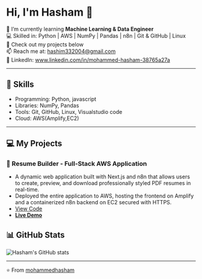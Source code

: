 # Hi, I'm Hasham 👋

🌱 I’m currently learning **Machine Learning & Data Engineer**  
💻 Skilled in: Python | AWS | NumPy | Pandas | n8n | Git & GitHub | Linux  
📂 Check out my projects below  
📫 Reach me at: hashim332004@gmail.com  
🔗 LinkedIn: www.linkedin.com/in/mohammed-hasham-38765a27a

---

## 🚀 Skills
- Programming: Python, javascript
- Libraries: NumPy, Pandas
- Tools: Git, GitHub, Linux, Visualstudio code
- Cloud: AWS(Amplify,EC2) 

---

## 💻 My Projects
### 🚀 Resume Builder - Full-Stack AWS Application
- A dynamic web application built with Next.js and n8n that allows users to create, preview, and download professionally styled PDF resumes in real-time.
- Deployed the entire application to AWS, hosting the frontend on Amplify and a containerized n8n backend on EC2 secured with HTTPS.
- [View Code](https://github.com/Hasham-03/resume-builder)
- [**Live Demo**](https://share.google/kunL76Bvq0HtMIvbR)



## 📊 GitHub Stats
![Hasham's GitHub stats](https://github-readme-stats.vercel.app/api?username=Hasham-03&show_icons=true&theme=radical)

---

⭐️ From [mohammedhasham](https://github.com/Hasham-03)
